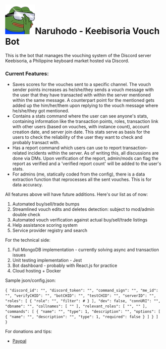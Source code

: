 
# ![pepenaruhodo](images/icon.webp)Naruhodo - Keebisoria Vouch Bot
This is the bot that manages the vouching system of the Discord server Keebisoria, a Philippine keyboard market hosted via Discord. 

### Current Features:

- Saves scores for the vouches sent to a specific channel. The vouch sender points increases as he/she/they sends a vouch message with the user that they have transacted with within the server mentioned within the same message. A counterpart point for the mentioned gets added up the him/her/them upon replying to the vouch message where he/she/they got mentioned.
- Contains a stats command where the user can see anyone's stats, containing information like the transaction points, roles, transaction link with other users (based on vouches, with instance count), account creation date, and server join date. This stats serve as basis for the users to check the reliability of the user they want to check and probably transact with.
- Has a report command which users can use to report transaction-related incidents within the server. As of writing this, all discussions are done via DMs. Upon verification of the report, admin/mods can flag the report as verified and a 'verified report count' will be added to the user's stats.
- For admins (me, statically coded from the config), there is a data extraction function that reprocesses all the sent vouches. This is for data accuracy.

All features above will have future additions. Here's our list as of now:

1. Automated buy/sell/trade bumps 
2. Streamlined vouch edits and deletes detection: subject to mod/admin double check
3. Automated vouch verification against actual buy/sell/trade listings
4. Help assistance scoring system
5. Service provider registry and search

For the technical side:

1. Full MongoDB implementation - currently solving async and transaction issues
2. Unit testing implementation - Jest
3. Bot dashboard - probably with React.js for practice
4. Cloud hosting + Docker 

Sample json/config.json:

`
{
  "discord_id": "",
  "discord_token": "",
  "command_sign": "",
  "me_id": "",
  "verifyCHID": "",
  "botCHID": "",
  "testCHID": "",
  "serverID": "",
  "roles": [
    {
      "role": "",
      "filter": #
    }
  ],
  "dev": false,
  "connURI": "",
  "dbname": "",
  "collnames": [
    ""
  ],
  "relevant_roles": [
    "",
    ""
  ],
  "commands": [
    {
      "name": "",
      "type": 1,
      "description": "",
      "options": [
        {
          "name": "",
          "description": "",
          "type": 1,
          "required": false
        }
      ]
    }
  ]
}
`


For donations and tips:
- [Paypal](https://paypal.me/cryzereye)